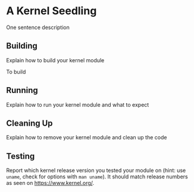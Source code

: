 # A Kernel Seedling

One sentence description

## Building

Explain how to build your kernel module

To build 

## Running

Explain how to run your kernel module and what to expect

## Cleaning Up

Explain how to remove your kernel module and clean up the code

## Testing

Report which kernel release version you tested your module on
(hint: use `uname`, check for options with `man uname`).
It should match release numbers as seen on https://www.kernel.org/.

